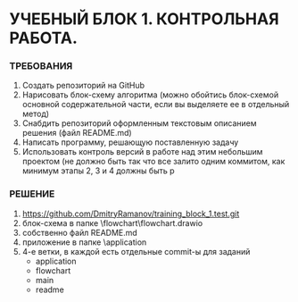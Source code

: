 # УЧЕБНЫЙ БЛОК 1. КОНТРОЛЬНАЯ РАБОТА.
### ТРЕБОВАНИЯ
1. Создать репозиторий на GitHub
2. Нарисовать блок-схему алгоритма (можно обойтись блок-схемой основной содержательной части, если вы выделяете ее в отдельный метод)
3. Снабдить репозиторий оформленным текстовым описанием решения (файл README.md)
4. Написать программу, решающую поставленную задачу
5. Использовать контроль версий в работе над этим небольшим проектом (не должно быть так что все залито одним коммитом, как минимум этапы 2, 3 и 4 должны быть р

### РЕШЕНИЕ
1. https://github.com/DmitryRamanov/training_block_1.test.git
2. блок-схема в папке \flowchart\flowchart.drawio
3. собственно файл README.md
4. приложение в папке \application
5. 4-е ветки, в каждой есть отдельные commit-ы для заданий
    * application
    * flowchart
    * main
    * readme     